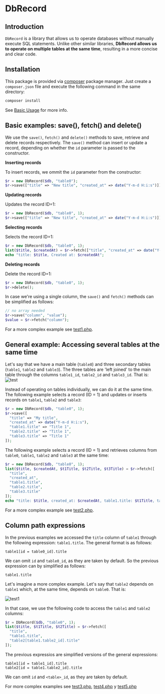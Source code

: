 # DbRecord

## Introduction

`DbRecord` is a library that allows us to operate databases without manually execute SQL statements. Unlike other similar libraries, **DbRecord allows us to operate on multiple tables at the same time**, resulting in a more concise and clear code.

## Installation

This package is provided via [composer](https://getcomposer.org/) package manager. Just create a `composer.json` file and execute the following command in the same directory:

```bash
composer install
```

See [Basic Usage](https://getcomposer.org/doc/01-basic-usage.md) for more info.

## Basic examples: save(), fetch() and delete()

We use the `save()`, `fetch()` and `delete()` methods to save, retrieve and delete records respectively. The `save()` method can insert or update a record, depending on whether the `id` parameter is passed to the constructor.

**Inserting records**

To insert records, we ommit the `id` parameter from the constructor:
```php
$r = new DbRecord($db, "table0");
$r->save(["title" => "New title", "created_at" => date("Y-m-d H:i:s")]);
```

**Updating records**

Updates the record ID=1:
```php
$r = new DbRecord($db, "table0", 1);
$r->save(["title" => "New title", "created_at" => date("Y-m-d H:i:s")]);
```

**Selecting records**

Selects the record ID=1:
```php
$r = new DbRecord($db, "table0", 1);
list($title, $createdAt) = $r->fetch(["title", "created_at" => date("Y-m-d H:i:s")]);
echo "title: $title, Created at: $createdAt";
```

**Deleting records**

Delete the record ID=1:
```php
$r = new DbRecord($db, "table0", 1);
$r->delete();
```

In case we're using a single column, the `save()` and `fetch()` methods can be simplified as follows:
```php
// no array needed
$r->save("column", "value");
$value = $r->fetch("column");
```

For a more complex example see [test1.php](test/test1.php).

## General example: Accessing several tables at the same time

Let's say that we have a main table (`table0`) and three secondary tables (`table1`, `table2` and `table3`). The three tables are 'left joined' to the main table through the columns `table1_id`, `table2_id` and `table3_id`. That is:
![test](https://cloud.githubusercontent.com/assets/5312427/12149778/ec2fa156-b4a5-11e5-8697-f423856bb3cd.png)

Instead of operating on tables individually, we can do it at the same time. The following example selects a record (ID = 1) and updates or inserts records on `table1`, `table2` and `table3`:
```php
$r = new DbRecord($db, "table0", 1);
$r->save([
  "title" => "My title",
  "created_at" => date("Y-m-d H:i:s"),
  "table1.title" => "Title 1",
  "table2.title" => "Title 1",
  "table3.title" => "Title 1"
]);
```

The following example selects a record (ID = 1) and retrieves columns from `table0`, `table1`, `table2` and `table3` at the same time:
```php
$r = new DbRecord($db, "table0", 1);
list($title, $createdAt, $t1Title, $t2Title, $t3Title) = $r->fetch([
  "title",
  "created_at",
  "table1.title",
  "table2.title",
  "table3.title"
]);
echo "title: $title, created_at: $createdAt, table1.title: $t1Title, table2.title, $t2Title, table3.title, $t3Title";
```

For a more complex example see [test2.php](test/test2.php).

## Column path expressions

In the previous examples we accessed the `title` column of `table1` through the following expression: `table1.title`. The general format is as follows:
```text
table1[id = table0_id].title
```

We can omit `id` and `table0_id`, as they are taken by default. So the previous expression can by simplified as follows:
```
table1.title
```

Let's imagine a more complex example. Let's say that `table2` depends on `table1` which, at the same time, depends on `table0`. That is:

![test1](https://cloud.githubusercontent.com/assets/5312427/12151271/924a197e-b4ae-11e5-9ea8-a69b36489e54.png)

In that case, we use the following code to access the `table1` and `table2` columns:
```php
$r = DbRecord($db, "table0", 1);
list($title, $t1Title, $t2Title) = $r->fetch([
  "title",
  "table1.title",
  "table2[table1.table2_id].title"
]);
```

The previous expressios are simplified versions of the general expressions:
```text
table1[id = table1_id].title
table2[id = table1.table2_id].title
```

We can omit `id` and `<table>_id`, as they are taken by default.

For more complex examples see [test3.php](test/test3.php), [test4.php](test/test4.php) y [test5.php](test/test5.php)
